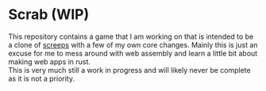 # Scrab (WIP)

This repository contains a game that I am working on that is intended to be a clone of [screeps](screeps.com/) with a few of my own core changes. Mainly this is just an excuse for me to mess around with web assembly and learn a little bit about making web apps in rust.  
This is very much still a work in progress and will likely never be complete as it is not a priority.
